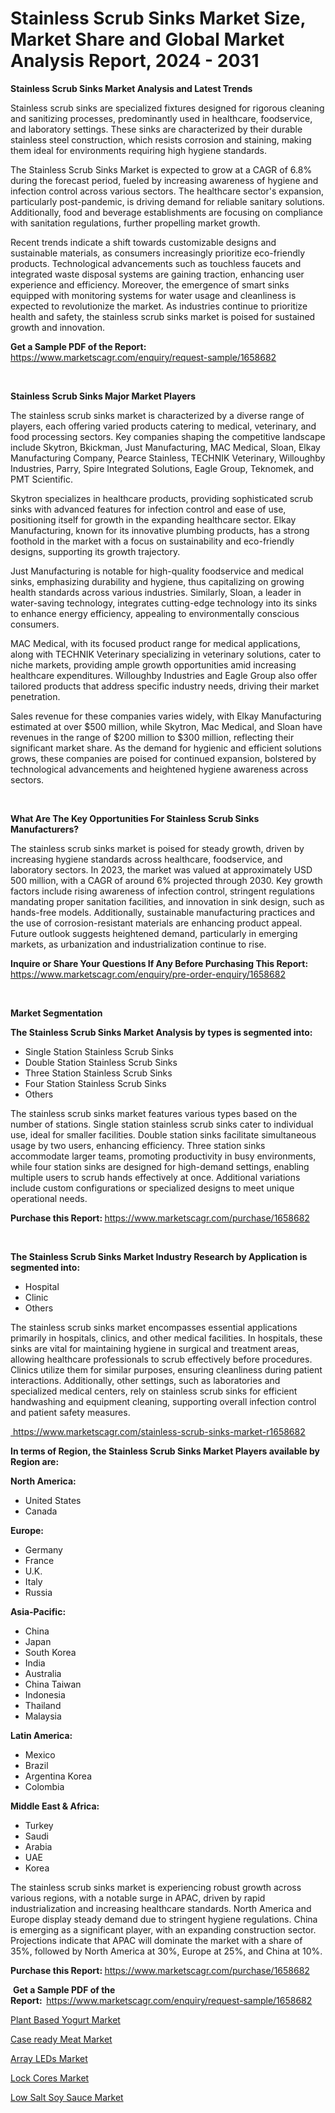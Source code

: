 <p><h1>Stainless Scrub Sinks Market Size, Market Share and Global Market Analysis Report, 2024 - 2031</h1></p><p><strong>Stainless Scrub Sinks Market Analysis and Latest Trends</strong></p>
<p><p>Stainless scrub sinks are specialized fixtures designed for rigorous cleaning and sanitizing processes, predominantly used in healthcare, foodservice, and laboratory settings. These sinks are characterized by their durable stainless steel construction, which resists corrosion and staining, making them ideal for environments requiring high hygiene standards. </p><p>The Stainless Scrub Sinks Market is expected to grow at a CAGR of 6.8% during the forecast period, fueled by increasing awareness of hygiene and infection control across various sectors. The healthcare sector's expansion, particularly post-pandemic, is driving demand for reliable sanitary solutions. Additionally, food and beverage establishments are focusing on compliance with sanitation regulations, further propelling market growth.</p><p>Recent trends indicate a shift towards customizable designs and sustainable materials, as consumers increasingly prioritize eco-friendly products. Technological advancements such as touchless faucets and integrated waste disposal systems are gaining traction, enhancing user experience and efficiency. Moreover, the emergence of smart sinks equipped with monitoring systems for water usage and cleanliness is expected to revolutionize the market. As industries continue to prioritize health and safety, the stainless scrub sinks market is poised for sustained growth and innovation.</p></p>
<p><strong>Get a Sample PDF of the Report:&nbsp;</strong> <a href="https://www.marketscagr.com/enquiry/request-sample/1658682?utm_campaign=1339&utm_medium=2&utm_source=Github&utm_content=ia&utm_term=28092024&utm_id=stainless-scrub-sinks">https://www.marketscagr.com/enquiry/request-sample/1658682</a></p>
<p>&nbsp;</p>
<p><strong>Stainless Scrub Sinks Major Market Players</strong></p>
<p><p>The stainless scrub sinks market is characterized by a diverse range of players, each offering varied products catering to medical, veterinary, and food processing sectors. Key companies shaping the competitive landscape include Skytron, Bkickman, Just Manufacturing, MAC Medical, Sloan, Elkay Manufacturing Company, Pearce Stainless, TECHNIK Veterinary, Willoughby Industries, Parry, Spire Integrated Solutions, Eagle Group, Teknomek, and PMT Scientific.</p><p>Skytron specializes in healthcare products, providing sophisticated scrub sinks with advanced features for infection control and ease of use, positioning itself for growth in the expanding healthcare sector. Elkay Manufacturing, known for its innovative plumbing products, has a strong foothold in the market with a focus on sustainability and eco-friendly designs, supporting its growth trajectory.</p><p>Just Manufacturing is notable for high-quality foodservice and medical sinks, emphasizing durability and hygiene, thus capitalizing on growing health standards across various industries. Similarly, Sloan, a leader in water-saving technology, integrates cutting-edge technology into its sinks to enhance energy efficiency, appealing to environmentally conscious consumers.</p><p>MAC Medical, with its focused product range for medical applications, along with TECHNIK Veterinary specializing in veterinary solutions, cater to niche markets, providing ample growth opportunities amid increasing healthcare expenditures. Willoughby Industries and Eagle Group also offer tailored products that address specific industry needs, driving their market penetration.</p><p>Sales revenue for these companies varies widely, with Elkay Manufacturing estimated at over $500 million, while Skytron, Mac Medical, and Sloan have revenues in the range of $200 million to $300 million, reflecting their significant market share. As the demand for hygienic and efficient solutions grows, these companies are poised for continued expansion, bolstered by technological advancements and heightened hygiene awareness across sectors.</p></p>
<p>&nbsp;</p>
<p><strong>What Are The Key Opportunities For Stainless Scrub Sinks Manufacturers?</strong></p>
<p><p>The stainless scrub sinks market is poised for steady growth, driven by increasing hygiene standards across healthcare, foodservice, and laboratory sectors. In 2023, the market was valued at approximately USD 500 million, with a CAGR of around 6% projected through 2030. Key growth factors include rising awareness of infection control, stringent regulations mandating proper sanitation facilities, and innovation in sink design, such as hands-free models. Additionally, sustainable manufacturing practices and the use of corrosion-resistant materials are enhancing product appeal. Future outlook suggests heightened demand, particularly in emerging markets, as urbanization and industrialization continue to rise.</p></p>
<p><strong>Inquire or Share Your Questions If Any Before Purchasing This Report:</strong> <a href="https://www.marketscagr.com/enquiry/pre-order-enquiry/1658682?utm_campaign=1339&utm_medium=2&utm_source=Github&utm_content=ia&utm_term=28092024&utm_id=stainless-scrub-sinks">https://www.marketscagr.com/enquiry/pre-order-enquiry/1658682</a></p>
<p>&nbsp;</p>
<p><strong>Market Segmentation</strong></p>
<p><strong>The Stainless Scrub Sinks Market Analysis by types is segmented into:</strong></p>
<p><ul><li>Single Station Stainless Scrub Sinks</li><li>Double Station Stainless Scrub Sinks</li><li>Three Station Stainless Scrub Sinks</li><li>Four Station Stainless Scrub Sinks</li><li>Others</li></ul></p>
<p><p>The stainless scrub sinks market features various types based on the number of stations. Single station stainless scrub sinks cater to individual use, ideal for smaller facilities. Double station sinks facilitate simultaneous usage by two users, enhancing efficiency. Three station sinks accommodate larger teams, promoting productivity in busy environments, while four station sinks are designed for high-demand settings, enabling multiple users to scrub hands effectively at once. Additional variations include custom configurations or specialized designs to meet unique operational needs.</p></p>
<p><strong>Purchase this Report:&nbsp;</strong><a href="https://www.marketscagr.com/purchase/1658682?utm_campaign=1339&utm_medium=2&utm_source=Github&utm_content=ia&utm_term=28092024&utm_id=stainless-scrub-sinks">https://www.marketscagr.com/purchase/1658682</a></p>
<p>&nbsp;</p>
<p><strong>The Stainless Scrub Sinks Market Industry Research by Application is segmented into:</strong></p>
<p><ul><li>Hospital</li><li>Clinic</li><li>Others</li></ul></p>
<p><p>The stainless scrub sinks market encompasses essential applications primarily in hospitals, clinics, and other medical facilities. In hospitals, these sinks are vital for maintaining hygiene in surgical and treatment areas, allowing healthcare professionals to scrub effectively before procedures. Clinics utilize them for similar purposes, ensuring cleanliness during patient interactions. Additionally, other settings, such as laboratories and specialized medical centers, rely on stainless scrub sinks for efficient handwashing and equipment cleaning, supporting overall infection control and patient safety measures.</p></p>
<p><a href="https://www.marketscagr.com/stainless-scrub-sinks-market-r1658682?utm_campaign=1339&utm_medium=2&utm_source=Github&utm_content=ia&utm_term=28092024&utm_id=stainless-scrub-sinks">&nbsp;https://www.marketscagr.com/stainless-scrub-sinks-market-r1658682</a></p>
<p><strong>In terms of Region, the Stainless Scrub Sinks Market Players available by Region are:</strong></p>
<p>
    <p> <strong> North America: </strong>
        <ul>
            <li>United States</li>
            <li>Canada</li>
        </ul>
        </p> 
    <p> <strong> Europe: </strong>
        <ul>
            <li>Germany</li>
            <li>France</li>
            <li>U.K.</li>
            <li>Italy</li>
            <li>Russia</li>
        </ul>
        </p> 
    <p> <strong> Asia-Pacific: </strong>
        <ul>
            <li>China</li>
            <li>Japan</li>
            <li>South Korea</li>
            <li>India</li>
            <li>Australia</li>
            <li>China Taiwan</li>
            <li>Indonesia</li>
            <li>Thailand</li>
            <li>Malaysia</li>
        </ul>
        </p> 
    <p> <strong> Latin America: </strong>
        <ul>
            <li>Mexico</li>
            <li>Brazil</li>
            <li>Argentina Korea</li>
            <li>Colombia</li>
        </ul>
        </p> 
    <p> <strong> Middle East & Africa: </strong>
        <ul>
            <li>Turkey</li>
            <li>Saudi</li>
            <li>Arabia</li>
            <li>UAE</li>
            <li>Korea</li>
        </ul>
    </p>
    </p>
<p><p>The stainless scrub sinks market is experiencing robust growth across various regions, with a notable surge in APAC, driven by rapid industrialization and increasing healthcare standards. North America and Europe display steady demand due to stringent hygiene regulations. China is emerging as a significant player, with an expanding construction sector. Projections indicate that APAC will dominate the market with a share of 35%, followed by North America at 30%, Europe at 25%, and China at 10%.</p></p>
<p><strong>Purchase this Report: </strong><a href="https://www.marketscagr.com/purchase/1658682?utm_campaign=1339&utm_medium=2&utm_source=Github&utm_content=ia&utm_term=28092024&utm_id=stainless-scrub-sinks">https://www.marketscagr.com/purchase/1658682</a></p>
<p>&nbsp;<strong>Get a Sample PDF of the Report:&nbsp;&nbsp;</strong><a href="https://www.marketscagr.com/enquiry/request-sample/1658682?utm_campaign=1339&utm_medium=2&utm_source=Github&utm_content=ia&utm_term=28092024&utm_id=stainless-scrub-sinks">https://www.marketscagr.com/enquiry/request-sample/1658682</a></p>
<p><strong></strong></p>
<p><p><a href="https://www.linkedin.com/pulse/plant-based-yogurt-market-research-report-exploring-size-u9twe?trackingId=%2FSSYSscgRVqo7z0SzFcyXg%3D%3D&utm_campaign=1339&utm_medium=2&utm_source=Github&utm_content=ia&utm_term=28092024&utm_id=stainless-scrub-sinks">Plant Based Yogurt Market</a></p><p><a href="https://www.linkedin.com/pulse/case-ready-meat-industry-sector-new-technologies-market-37the?trackingId=%2Fs0EnYgQRfmZ16N6SPjUBw%3D%3D&utm_campaign=1339&utm_medium=2&utm_source=Github&utm_content=ia&utm_term=28092024&utm_id=stainless-scrub-sinks">Case ready Meat Market</a></p><p><a href="https://www.linkedin.com/pulse/array-leds-market-global-insights-sales-trends-2024-2031-pokoc?trackingId=B%2BgH7gt9R1qrWktF8sCsFA%3D%3D&utm_campaign=1339&utm_medium=2&utm_source=Github&utm_content=ia&utm_term=28092024&utm_id=stainless-scrub-sinks">Array LEDs Market</a></p><p><a href="https://issuu.com/reportprime-2/docs/lock-cores-market-size-2030.pptx_4eb9fe2fe9287e?utm_campaign=1339&utm_medium=2&utm_source=Github&utm_content=ia&utm_term=28092024&utm_id=stainless-scrub-sinks">Lock Cores Market</a></p><p><a href="https://issuu.com/reportprime-2/docs/low-salt-soy-sauce-market-size-2030_4c45445a304041?utm_campaign=1339&utm_medium=2&utm_source=Github&utm_content=ia&utm_term=28092024&utm_id=stainless-scrub-sinks">Low Salt Soy Sauce Market</a></p></p>